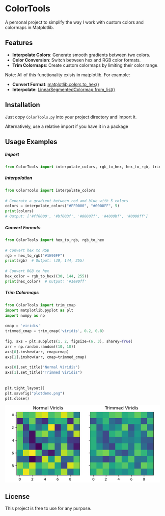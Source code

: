# ColorTools

A personal project to simplify the way I work with custom colors and colormaps in Matplotlib. 

## Features

- **Interpolate Colors**: Generate smooth gradients between two colors.
- **Color Conversion**: Switch between hex and RGB color formats.
- **Trim Colormaps**: Create custom colormaps by limiting their color range.

Note: All of this functionality exists in matplotlib. For example:
- **Convert Format**: [matplotlib.colors.to_hex()](https://matplotlib.org/stable/api/_as_gen/matplotlib.colors.to_hex.html)
- **Interpolate**: [LinearSegmentedColormap.from_list()](https://matplotlib.org/stable/api/_as_gen/matplotlib.colors.LinearSegmentedColormap.html#matplotlib.colors.LinearSegmentedColormap)

## Installation

Just copy `ColorTools.py` into your project directory and import it.

Alternatively, use a relative import if you have it in a package


## Usage Examples

##### Import
```python
from ColorTools import interpolate_colors, rgb_to_hex, hex_to_rgb, trim_cmap
```

##### Interpolation
```python
from ColorTools import interpolate_colors

# Generate a gradient between red and blue with 5 colors
colors = interpolate_colors("#FF0000", "#0000FF", 5)
print(colors)
# Output: ['#ff0000', '#bf003f', '#80007f', '#4000bf', '#0000ff']
```

##### Convert Formats
```python
from ColorTools import hex_to_rgb, rgb_to_hex

# Convert hex to RGB
rgb = hex_to_rgb("#1E90FF")
print(rgb)  # Output: (30, 144, 255)

# Convert RGB to hex
hex_color = rgb_to_hex((30, 144, 255))
print(hex_color)  # Output: '#1e90ff'

```

##### Trim Colormaps
```python
from ColorTools import trim_cmap
import matplotlib.pyplot as plt
import numpy as np

cmap = 'viridis'
trimmed_cmap = trim_cmap('viridis', 0.2, 0.8)

fig, axs = plt.subplots(1, 2, figsize=(6, 3), sharey=True)
arr = np.random.random((10, 10))
axs[0].imshow(arr, cmap=cmap)
axs[1].imshow(arr, cmap=trimmed_cmap)

axs[0].set_title("Normal Viridis")
axs[1].set_title("Trimmed Viridis")


plt.tight_layout()
plt.savefig("plotdemo.png")
plt.close()
```
![plot](./plotdemo.png)


## License
This project is free to use for any purpose. 
